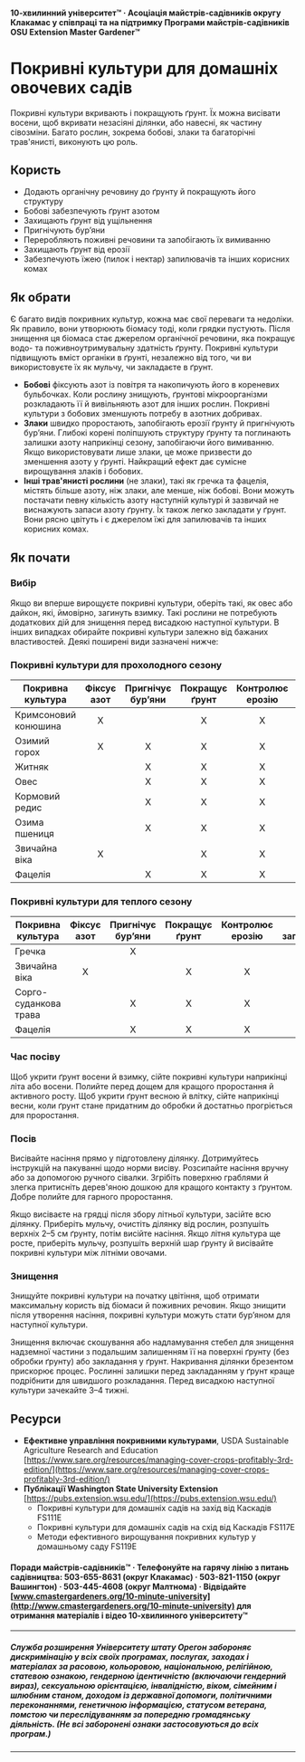 #### 10-хвилинний університет™ · Асоціація майстрів-садівників округу Клакамас у співпраці та на підтримку Програми майстрів-садівників OSU Extension Master Gardener™

# Покривні культури для домашніх овочевих садів

Покривні культури вкривають і покращують ґрунт. Їх можна висівати восени, щоб вкривати незасіяні ділянки, або навесні, як частину сівозміни. Багато рослин, зокрема бобові, злаки та багаторічні трав'янисті, виконують цю роль.

## Користь

- Додають органічну речовину до ґрунту й покращують його структуру
- Бобові забезпечують ґрунт азотом
- Захищають ґрунт від ущільнення
- Пригнічують бур’яни
- Переробляють поживні речовини та запобігають їх вимиванню
- Захищають ґрунт від ерозії
- Забезпечують їжею (пилок і нектар) запилювачів та інших корисних комах

## Як обрати

Є багато видів покривних культур, кожна має свої переваги та недоліки. Як правило, вони утворюють біомасу тоді, коли грядки пустують. Після знищення ця біомаса стає джерелом органічної речовини, яка покращує водо- та поживноутримувальну здатність ґрунту. Покривні культури підвищують вміст органіки в ґрунті, незалежно від того, чи ви використовуєте їх як мульчу, чи закладаєте в ґрунт.

- **Бобові** фіксують азот із повітря та накопичують його в кореневих бульбочках. Коли рослину знищують, ґрунтові мікроорганізми розкладають її й вивільняють азот для інших рослин. Покривні культури з бобових зменшують потребу в азотних добривах.
- **Злаки** швидко проростають, запобігають ерозії ґрунту й пригнічують бур’яни. Глибокі корені поліпшують структуру ґрунту та поглинають залишки азоту наприкінці сезону, запобігаючи його вимиванню. Якщо використовувати лише злаки, це може призвести до зменшення азоту у ґрунті. Найкращий ефект дає сумісне вирощування злаків і бобових.
- **Інші трав'янисті рослини** (не злаки), такі як гречка та фацелія, містять більше азоту, ніж злаки, але менше, ніж бобові. Вони можуть постачати певну кількість азоту наступній культурі й зазвичай не виснажують запаси азоту ґрунту. Їх також легко закладати у ґрунт. Вони рясно цвітуть і є джерелом їжі для запилювачів та інших корисних комах.

## Як почати

### Вибір

Якщо ви вперше вирощуєте покривні культури, оберіть такі, як овес або дайкон, які, ймовірно, загинуть взимку. Такі рослини не потребують додаткових дій для знищення перед висадкою наступної культури. В інших випадках обирайте покривні культури залежно від бажаних властивостей. Деякі поширені види зазначені нижче:

### Покривні культури для прохолодного сезону

| Покривна культура     | Фіксує азот | Пригнічує бур’яни | Покращує ґрунт | Контролює ерозію | Годує запилювачів |
|----------------------|:-----------:|:-----------------:|:--------------:|:----------------:|:-----------------:|
| Кримсоновий конюшина | X           |                   | X              | X                |                   |
| Озимий горох         | X           | X                 | X              | X                |                   |
| Житняк               |             | X                 | X              | X                |                   |
| Овес                 |             | X                 | X              | X                |                   |
| Кормовий редис       |             | X                 | X              | X                |                   |
| Озима пшениця        |             | X                 | X              | X                |                   |
| Звичайна віка        | X           |                   | X              | X                |                   |
| Фацелія              |             | X                 | X              | X                | X                 |

### Покривні культури для теплого сезону

| Покривна культура     | Фіксує азот | Пригнічує бур’яни | Покращує ґрунт | Контролює ерозію | Годує запилювачів |
|----------------------|:-----------:|:-----------------:|:--------------:|:----------------:|:-----------------:|
| Гречка               |             | X                 |                |                  | X                 |
| Звичайна віка        | X           |                   | X              | X                |                   |
| Сорго-суданкова трава |             | X                 | X              | X                |                   |
| Фацелія              |             | X                 | X              | X                | X                 |

### Час посіву

Щоб укрити ґрунт восени й взимку, сійте покривні культури наприкінці літа або восени. Полийте перед дощем для кращого проростання й активного росту. Щоб укрити ґрунт весною й влітку, сійте наприкінці весни, коли ґрунт стане придатним до обробки й достатньо прогріється для проростання.

### Посів

Висівайте насіння прямо у підготовлену ділянку. Дотримуйтесь інструкцій на пакуванні щодо норми висіву. Розсипайте насіння вручну або за допомогою ручного сівалки. Згрібіть поверхню граблями й злегка притисніть дерев'яною дошкою для кращого контакту з ґрунтом. Добре полийте для гарного проростання.

Якщо висіваєте на грядці після збору літньої культури, засійте всю ділянку. Приберіть мульчу, очистіть ділянку від рослин, розпушіть верхніх 2–5 см ґрунту, потім висійте насіння. Якщо літня культура ще росте, приберіть мульчу, розпушіть верхній шар ґрунту й висівайте покривні культури між літніми овочами.

### Знищення

Знищуйте покривні культури на початку цвітіння, щоб отримати максимальну користь від біомаси й поживних речовин. Якщо знищити після утворення насіння, покривні культури можуть стати бур’яном для наступної культури.

Знищення включає скошування або надламування стебел для знищення надземної частини з подальшим залишенням її на поверхні ґрунту (без обробки ґрунту) або закладання у ґрунт. Накривання ділянки брезентом прискорює процес. Рослинні залишки перед закладанням у ґрунт краще подрібнити для швидшого розкладання. Перед висадкою наступної культури зачекайте 3–4 тижні.

## Ресурси

- **Ефективне управління покривними культурами**, USDA Sustainable Agriculture Research and Education  
  [https://www.sare.org/resources/managing-cover-crops-profitably-3rd-edition/](https://www.sare.org/resources/managing-cover-crops-profitably-3rd-edition/)
- **Публікації Washington State University Extension**  
  [https://pubs.extension.wsu.edu/](https://pubs.extension.wsu.edu/)
    - Покривні культури для домашніх садів на захід від Каскадів FS111E
    - Покривні культури для домашніх садів на схід від Каскадів FS117E
    - Методи ефективного вирощування покривних культур у домашньому саду FS119E

#### Поради майстрів-садівників™ · Телефонуйте на гарячу лінію з питань садівництва: 503-655-8631 (округ Клакамас) · 503-821-1150 (округ Вашингтон) · 503-445-4608 (округ Малтнома) · Відвідайте [www.cmastergardeners.org/10-minute-university](http://www.cmastergardeners.org/10-minute-university) для отримання матеріалів і відео 10-хвилинного університету™

---

##### Служба розширення Університету штату Орегон забороняє дискримінацію у всіх своїх програмах, послугах, заходах і матеріалах за расовою, кольоровою, національною, релігійною, статевою ознакою, гендерною ідентичністю (включаючи гендерний вираз), сексуальною орієнтацією, інвалідністю, віком, сімейним і шлюбним станом, доходом із державної допомоги, політичними переконаннями, генетичною інформацією, статусом ветерана, помстою чи переслідуванням за попередню громадянську діяльність. (Не всі заборонені ознаки застосовуються до всіх програм.)
---